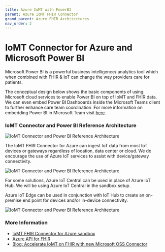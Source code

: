 ```yaml
---
title: Azure IoMT with PowerBI
parent: Azure IoMT FHIR Connector
grand_parent: Azure FHIR Architectures
nav_order: 2
---
```


# IoMT Connector for Azure and Microsoft Power BI

Microsoft Power BI is a powerful business intelligence/ analytics tool which when combined with FHIR & IoT can change the way providers care for patients.

The conceptual design below shows the basic components of using Microsoft cloud services to enable Power BI on top of IoMT and FHIR data. We can even embed Power BI Dashboards inside the Microsoft Teams client to further enhance care team coordination. For more information on embedding Power BI in Microsoft Team visit [here](https://docs.microsoft.com/en-us/power-bi/collaborate-share/service-embed-report-microsoft-teams).

### IoMT Connector and Power BI Reference Architecture

![IoMT Connector and Power BI Reference Architecture](/assets/images/IoMT2PBIConcept.jpg)

The IoMT FHIR Connector for Azure can ingest IoT data from most IoT devices or gateways regardless of location, data center or cloud. We do encourage the use of Azure IoT services to assist with device/gateway connectivity.

![IoMT Connector and Power BI Reference Architecture](/assets/images/IoMT2PBIwIoTHub.jpg)

For some solutions, Azure IoT Central can be used in place of Azure IoT Hub. We will be using Azure IoT Central in the sandbox setup.

Azure IoT Edge can be used in conjunction with IoT Hub to create an on-premise end point for devices and/or in-device connectivity.

![IoMT Connector and Power BI Reference Architecture](/assets/images/IoMT2PBIwithIoTEdge.jpg)


### More Information
- [IoMT FHIR Connector for Azure sandbox](https://github.com/microsoft/iomt-fhir/blob/master/docs/Sandbox.md)
- [Azure API for FHIR](https://docs.microsoft.com/en-us/azure/healthcare-apis/)
- [Blog: Accelerate IoMT on FHIR with new Microsoft OSS Connector](https://azure.microsoft.com/en-us/blog/accelerate-iomt-on-fhir-with-new-microsoft-oss-connector/)

